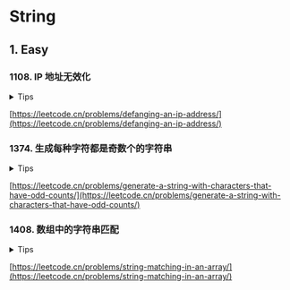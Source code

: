 # String

## 1. Easy

### 1108. IP 地址无效化

<details>
<summary>Tips</summary>

1. 简单模拟,遍历替换即可

</details>

[https://leetcode.cn/problems/defanging-an-ip-address/](https://leetcode.cn/problems/defanging-an-ip-address/)

### 1374. 生成每种字符都是奇数个的字符串

<details>
<summary>Tips</summary>

1. 分情况讨论n即可

</details>

[https://leetcode.cn/problems/generate-a-string-with-characters-that-have-odd-counts/](https://leetcode.cn/problems/generate-a-string-with-characters-that-have-odd-counts/)

### 1408. 数组中的字符串匹配

<details>
<summary>Tips</summary>

1. 简单模拟,遍历替换即可

</details>


[https://leetcode.cn/problems/string-matching-in-an-array/](https://leetcode.cn/problems/string-matching-in-an-array/)